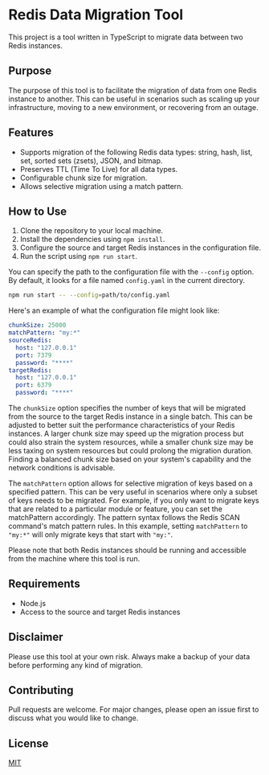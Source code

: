 # Redis Data Migration Tool

This project is a tool written in TypeScript to migrate data between two Redis instances.

## Purpose

The purpose of this tool is to facilitate the migration of data from one Redis instance to another. This can be useful in scenarios such as scaling up your infrastructure, moving to a new environment, or recovering from an outage.

## Features

- Supports migration of the following Redis data types: string, hash, list, set, sorted sets (zsets), JSON, and bitmap.
- Preserves TTL (Time To Live) for all data types.
- Configurable chunk size for migration.
- Allows selective migration using a match pattern.

## How to Use

1. Clone the repository to your local machine.
2. Install the dependencies using `npm install`.
3. Configure the source and target Redis instances in the configuration file.
4. Run the script using `npm run start`.

You can specify the path to the configuration file with the `--config` option. By default, it looks for a file named `config.yaml` in the current directory.

```bash
npm run start -- --config=path/to/config.yaml
```

Here's an example of what the configuration file might look like:
```yaml
chunkSize: 25000
matchPattern: "my:*"
sourceRedis:
  host: "127.0.0.1"
  port: 7379
  password: "****"
targetRedis:
  host: "127.0.0.1"
  port: 6379
  password: "****"
```


The `chunkSize` option specifies the number of keys that will be migrated from the source to the target Redis instance in a single batch. This can be adjusted to better suit the performance characteristics of your Redis instances. A larger chunk size may speed up the migration process but could also strain the system resources, while a smaller chunk size may be less taxing on system resources but could prolong the migration duration. Finding a balanced chunk size based on your system's capability and the network conditions is advisable.

The `matchPattern` option allows for selective migration of keys based on a specified pattern. This can be very useful in scenarios where only a subset of keys needs to be migrated. For example, if you only want to migrate keys that are related to a particular module or feature, you can set the matchPattern accordingly. The pattern syntax follows the Redis SCAN command's match pattern rules. In this example, setting `matchPattern` to `"my:*"` will only migrate keys that start with `"my:"`.

Please note that both Redis instances should be running and accessible from the machine where this tool is run.

## Requirements

- Node.js
- Access to the source and target Redis instances

## Disclaimer

Please use this tool at your own risk. Always make a backup of your data before performing any kind of migration.

## Contributing

Pull requests are welcome. For major changes, please open an issue first to discuss what you would like to change.

## License

[MIT](https://choosealicense.com/licenses/mit/)
